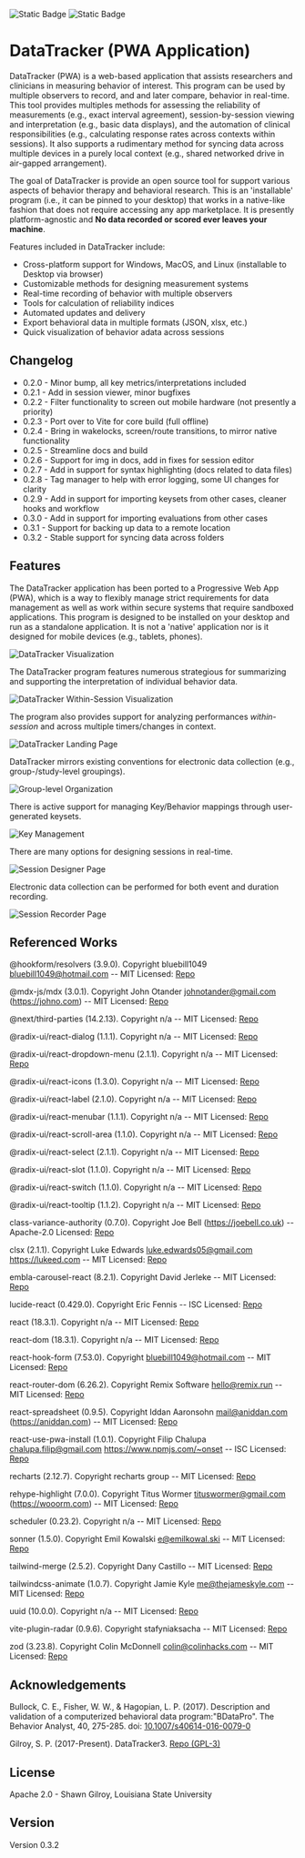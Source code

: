 ![Static Badge](https://img.shields.io/badge/Version-0.3.2-blue) ![Static Badge](https://img.shields.io/badge/License-Apache_2.0-purple)

# DataTracker (PWA Application)

DataTracker (PWA) is a web-based application that assists researchers and clinicians in measuring behavior of interest. This program can be used by multiple observers to record, and and later compare, behavior in real-time. This tool provides multiples methods for assessing the reliability of measurements (e.g., exact interval agreement), session-by-session viewing and interpretation (e.g., basic data displays), and the automation of clinical responsibilities (e.g., calculating response rates across contexts within sessions). It also supports a rudimentary method for syncing data across multiple devices in a purely local context (e.g., shared networked drive in air-gapped arrangement).

The goal of DataTracker is provide an open source tool for support various aspects of behavior therapy and behavioral research. This is an 'installable' program (i.e., it can be pinned to your desktop) that works in a native-like fashion that does not require accessing any app marketplace. It is presently platform-agnostic and **No data recorded or scored ever leaves your machine**.

Features included in DataTracker include:

- Cross-platform support for Windows, MacOS, and Linux (installable to Desktop via browser)
- Customizable methods for designing measurement systems
- Real-time recording of behavior with multiple observers
- Tools for calculation of reliability indices
- Automated updates and delivery
- Export behavioral data in multiple formats (JSON, xlsx, etc.)
- Quick visualization of behavior adata across sessions

## Changelog

- 0.2.0 - Minor bump, all key metrics/interpretations included
- 0.2.1 - Add in session viewer, minor bugfixes
- 0.2.2 - Filter functionality to screen out mobile hardware (not presently a priority)
- 0.2.3 - Port over to Vite for core build (full offline)
- 0.2.4 - Bring in wakelocks, screen/route transitions, to mirror native functionality
- 0.2.5 - Streamline docs and build
- 0.2.6 - Support for img in docs, add in fixes for session editor
- 0.2.7 - Add in support for syntax highlighting (docs related to data files)
- 0.2.8 - Tag manager to help with error logging, some UI changes for clarity
- 0.2.9 - Add in support for importing keysets from other cases, cleaner hooks and workflow
- 0.3.0 - Add in support for importing evaluations from other cases
- 0.3.1 - Support for backing up data to a remote location
- 0.3.2 - Stable support for syncing data across folders

## Features

The DataTracker application has been ported to a Progressive Web App (PWA), which is a way to flexibly manage strict requirements for data management as well as work within secure systems that require sandboxed applications. This program is designed to be installed on your desktop and run as a standalone application. It is not a 'native' application nor is it designed for mobile devices (e.g., tablets, phones).

![DataTracker Visualization](public/screenshots/landing_page.png 'DataTracker Options for Data Display')

The DataTracker program features numerous strategious for summarizing and supporting the interpretation of individual behavior data.

![DataTracker Within-Session Visualization](public/screenshots/within_session_preview.png 'DataTracker Options for Within-Session Data Display')

The program also provides support for analyzing performances _within-session_ and across multiple timers/changes in context.

![DataTracker Landing Page](public/screenshots/landing_page.png 'DataTracker Home Page')

DataTracker mirrors existing conventions for electronic data collection (e.g., group-/study-level groupings).

![Group-level Organization](public/screenshots/group_editor.png 'Participant Organization')

There is active support for managing Key/Behavior mappings through user-generated keysets.

![Key Management](public/screenshots/key_editor.png 'Editor for Keyboards')

There are many options for designing sessions in real-time.

![Session Designer Page](public/screenshots/session_designer.png 'Session Designer')

Electronic data collection can be performed for both event and duration recording.

![Session Recorder Page](public/screenshots/group_editor.png 'Session Recorder')

## Referenced Works

@hookform/resolvers (3.9.0). Copyright bluebill1049 <bluebill1049@hotmail.com> -- MIT Licensed: [Repo](https://github.com/react-hook-form/resolvers.git) 
 
@mdx-js/mdx (3.0.1). Copyright John Otander <johnotander@gmail.com> (https://johno.com) -- MIT Licensed: [Repo](https://github.com/mdx-js/mdx.git) 
 
@next/third-parties (14.2.13). Copyright n/a -- MIT Licensed: [Repo](https://github.com/vercel/next.js.git) 
 
@radix-ui/react-dialog (1.1.1). Copyright n/a -- MIT Licensed: [Repo](https://github.com/radix-ui/primitives.git) 
 
@radix-ui/react-dropdown-menu (2.1.1). Copyright n/a -- MIT Licensed: [Repo](https://github.com/radix-ui/primitives.git) 
 
@radix-ui/react-icons (1.3.0). Copyright n/a -- MIT Licensed: [Repo](https://registry.npmjs.org/@radix-ui/react-icons/-/react-icons-1.3.1.tgz) 
 
@radix-ui/react-label (2.1.0). Copyright n/a -- MIT Licensed: [Repo](https://github.com/radix-ui/primitives.git) 
 
@radix-ui/react-menubar (1.1.1). Copyright n/a -- MIT Licensed: [Repo](https://github.com/radix-ui/primitives.git) 
 
@radix-ui/react-scroll-area (1.1.0). Copyright n/a -- MIT Licensed: [Repo](https://github.com/radix-ui/primitives.git) 
 
@radix-ui/react-select (2.1.1). Copyright n/a -- MIT Licensed: [Repo](https://github.com/radix-ui/primitives.git) 
 
@radix-ui/react-slot (1.1.0). Copyright n/a -- MIT Licensed: [Repo](https://github.com/radix-ui/primitives.git) 
 
@radix-ui/react-switch (1.1.0). Copyright n/a -- MIT Licensed: [Repo](https://github.com/radix-ui/primitives.git) 
 
@radix-ui/react-tooltip (1.1.2). Copyright n/a -- MIT Licensed: [Repo](https://github.com/radix-ui/primitives.git) 
 
class-variance-authority (0.7.0). Copyright Joe Bell (https://joebell.co.uk) -- Apache-2.0 Licensed: [Repo](https://github.com/joe-bell/cva.git) 
 
clsx (2.1.1). Copyright Luke Edwards luke.edwards05@gmail.com https://lukeed.com -- MIT Licensed: [Repo](https://github.com/lukeed/clsx.git) 
 
embla-carousel-react (8.2.1). Copyright David Jerleke -- MIT Licensed: [Repo](https://github.com/davidjerleke/embla-carousel) 
 
lucide-react (0.429.0). Copyright Eric Fennis -- ISC Licensed: [Repo](https://github.com/lucide-icons/lucide.git) 
 
react (18.3.1). Copyright n/a -- MIT Licensed: [Repo](https://github.com/facebook/react.git) 
 
react-dom (18.3.1). Copyright n/a -- MIT Licensed: [Repo](https://github.com/facebook/react.git) 
 
react-hook-form (7.53.0). Copyright <bluebill1049@hotmail.com> -- MIT Licensed: [Repo](https://github.com/react-hook-form/react-hook-form.git) 
 
react-router-dom (6.26.2). Copyright Remix Software <hello@remix.run> -- MIT Licensed: [Repo](https://github.com/remix-run/react-router.git) 
 
react-spreadsheet (0.9.5). Copyright Iddan Aaronsohn <mail@aniddan.com> (https://aniddan.com) -- MIT Licensed: [Repo](https://github.com/iddan/react-spreadsheet.git) 
 
react-use-pwa-install (1.0.1). Copyright Filip Chalupa chalupa.filip@gmail.com https://www.npmjs.com/~onset -- ISC Licensed: [Repo](https://github.com/FilipChalupa/react-use-pwa-install.git) 
 
recharts (2.12.7). Copyright recharts group -- MIT Licensed: [Repo](https://github.com/recharts/recharts.git) 
 
rehype-highlight (7.0.0). Copyright Titus Wormer <tituswormer@gmail.com> (https://wooorm.com) -- MIT Licensed: [Repo](https://github.com/rehypejs/rehype-highlight.git) 
 
scheduler (0.23.2). Copyright n/a -- MIT Licensed: [Repo](https://github.com/facebook/react.git) 
 
sonner (1.5.0). Copyright Emil Kowalski <e@emilkowal.ski> -- MIT Licensed: [Repo](https://github.com/emilkowalski/sonner.git) 
 
tailwind-merge (2.5.2). Copyright Dany Castillo -- MIT Licensed: [Repo](https://github.com/dcastil/tailwind-merge.git) 
 
tailwindcss-animate (1.0.7). Copyright Jamie Kyle <me@thejameskyle.com> -- MIT Licensed: [Repo](https://registry.npmjs.org/tailwindcss-animate/-/tailwindcss-animate-1.0.7.tgz) 
 
uuid (10.0.0). Copyright n/a -- MIT Licensed: [Repo](https://github.com/uuidjs/uuid.git) 
 
vite-plugin-radar (0.9.6). Copyright stafyniaksacha -- MIT Licensed: [Repo](https://github.com/stafyniaksacha/vite-plugin-radar.git) 
 
zod (3.23.8). Copyright Colin McDonnell <colin@colinhacks.com> -- MIT Licensed: [Repo](https://github.com/colinhacks/zod.git) 

## Acknowledgements

Bullock, C. E., Fisher, W. W., & Hagopian, L. P. (2017). Description and validation of a computerized behavioral data program:"BDataPro". The Behavior Analyst, 40, 275-285. doi: [10.1007/s40614-016-0079-0](https://doi.org/10.1007%2Fs40614-016-0079-0)

Gilroy, S. P. (2017-Present). DataTracker3. [Repo (GPL-3)](https://github.com/miyamot0/DataTracker3)

## License

Apache 2.0 - Shawn Gilroy, Louisiana State University

## Version

Version 0.3.2

